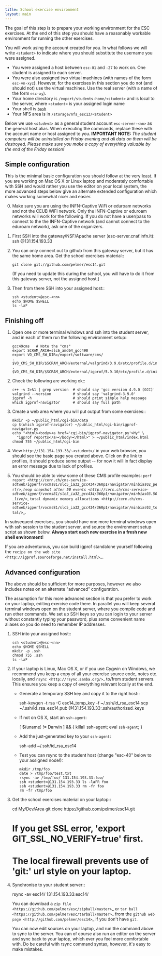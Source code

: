 ```yaml
---
title: School exercise environment
layout: main
---
```


The goal of this step is to prepare your working environment for the ESC
exercises.  At the end of this step you should have a reasonably workable
environment for running the other exercises.

You will work using the account created for you. In what follows we will
write `<student>` to indicate where you should substitute the username you
were assigned.

  * You were assigned a host between `esc-01` and `-27` to work on. One
    student is assigned to each server. 
  * You were also assigned two virtual machines (with names of the form
    `esc-vm-xyz`). However, for the exercises in this section you do not (and 
    should not) use the 
    virtual machines. Use the real server (with a name of the form `esc-xy`).
  * Your home directory is `/export/students-home/<student>` and is local 
    to the server, where `<student>` is your assigned login name
  * Your shell is [`bash`](http://www.gnu.org/s/bash)
  * Your NFS area is in `/storage/nfs_esc13/<student>`

Below we use *`<student>`* as a general student account `esc-server-<nn>` as the
general host alias.  When executing the commands, replace these with the
account name or host assigned to you.  **IMPORTANT NOTE:** *The student
computers will be uninstalled on Friday evening and all data on them will be
destroyed. Please make sure you make a copy of everything valuable by the
end of the Friday session!*

Simple configuration
--------------------

This is the minimal basic configuration you should follow at the very least.
If you are working on Mac OS X or Linux laptop and moderately comfortable
with SSH and would rather you use the editor on your local system, the more
advanced steps below give an alternate extended configuration which makes
working somewhat nicer and easier.

0. Make sure you are using the INFN-Captive WiFi or eduroam networks and not the CEUB
   WiFi network. Only the INFN-Captive or eduroam networks will work for the following. If
   you do not have a user/pass to connect to the the INFN-Captive network 
   (and cannot connect to the eduroam network), ask one of the organizers.

1. First SSH into the gateway/NSF/Apache server (esc-server.cnaf.infn.it):
     ssh <student>@131.154.193.33

2. You can only connect out to github from this gateway server, but it
   has the same home area. Get the school exercises material::

       git clone git://github.com/pelmer/esc14.git

   (If you need to update this during the school, you will have to do it
    from this gateway server, not the assigned host.)

 3. Then from there SSH into your assigned host::
 
        ssh <student>@esc-<nn>
        echo $HOME $SHELL
        ls -laF

Finishing off
-------------

1. Open one or more terminal windows and ssh into the student server, and
   in each of them run the following environment setup::

       gcc49cms   # Note the "cms"
       export SCRAM_ARCH=slc6_amd64_gcc490
       export VO_CMS_SW_DIR=/export/software/cms/
       . $VO_CMS_SW_DIR/$SCRAM_ARCH/external/valgrind/3.9.0/etc/profile.d/init.sh
       . $VO_CMS_SW_DIR/$SCRAM_ARCH/external/igprof/5.9.10/etc/profile.d/init.sh

2. Check the following are working ok::

       c++ -v 2>&1 | grep version  # should say 'gcc version 4.9.0 (GCC)'
       valgrind --version          # should say 'valgrind-3.9.0'
       igprof -h                   # should print simple help message
       which igprof-navigator      # should say full path

3. Create a web area where you will put output from some exercises::

       mkdir -p ~/public_html/cgi-bin/data
       cp $(which igprof-navigator) ~/public_html/cgi-bin/igprof-navigator.py
       echo "<html><body><a href='cgi-bin/igprof-navigator.py'>My" \
         "igprof reports</a></body></html>" > ~/public_html/index.html
       chmod 755 ~/public_html/cgi-bin

4. View `http://131.154.193.33/~<student>/` in your web browser, you
   should see the basic page you created above. Click on the link to
   profiles, it should produce some output -- for now it will in fact
   display an error message due to lack of profiles.

5. You should be able to view some of these CMS profile examples:
   `perf report <http://cern.ch/cms-service-sdtweb/igperf/vocms81/slc5_ia32_gcc434/360p1/navigator/minbias02_perf/>`_,
   `heap snapshot after 50 events <http://cern.ch/cms-service-sdtweb/igperf/vocms81/slc5_ia32_gcc434/360p1/navigator/minbias03.50_live/>`_,
   `total dynamic memory allocations <http://cern.ch/cms-service-sdtweb/igperf/vocms81/slc5_ia32_gcc434/360p1/navigator/minbias03_total/>`_.

In subsequent exercises, you should have one more terminal windows open with
ssh session to the student server, and source the environment setup script as
shown below. **Always start each new exercise in a fresh new shell 
environment!**

If you are adventurous, you can build igprof standalone yourself following
the `recipe on the web site <http://igprof.sourceforge.net/install.html>`_.

Advanced configuration
----------------------

The above should be sufficient for more purposes, however we also includes
notes on an alternate "advanced" configuration.

The assumption for this more advanced section is that you prefer to work on
your laptop, editing exercise code there. In parallel you will keep several
terminal windows open on the student server, where you compile code and run
other commands. We set up SSH keys so you can login to your server without
constantly typing your password, plus some convenient name aliases so you do
need to remember IP addresses.

1. SSH into your assigned host::

       ssh <student>@esc-<nn>
       echo $HOME $SHELL
       mkdir -p .ssh
       chmod 755 .ssh
       ls -laF

2. If your laptop is Linux, Mac OS X, or if you use Cygwin on Windows, we
   recommend you keep a copy of all your exercise source code, notes etc.
   locally, and `rsync <http://rsync.samba.org/>`_ to/from student servers.
   This ensures you keep a copy of everything relevant locally at the end.

   * Generate a temporary SSH key and copy it to the right host::

       ssh-keygen -t rsa -C esc14_temp_key -f ~/.ssh/id_rsa_esc14
       scp ~/.ssh/id_rsa_esc14.pub <student>@131.154.193.33:.ssh/authorized_keys

   * If not on OS X, start an `ssh-agent`:

       [ $(uname) != Darwin ] && { killall ssh-agent; eval `ssh-agent`; }

   * Add the just-generated key to your `ssh-agent`:

       ssh-add ~/.ssh/id_rsa_esc14

   * Test you can rsync to the student host (change "esc-40" below to your
     assigned node!):

         mkdir /tmp/foo
         date > /tmp/foo/test.txt
         rsync -av /tmp/foo/ 131.154.193.33:foo/
         ssh <student>@131.154.193.33 ls -laFR foo
         ssh <student>@131.154.193.33 rm -fr foo
         rm -fr /tmp/foo

3. Get the school exercises material on your laptop::

     cd My/Dev/Area
     git clone https://github.com/pelmer/esc14.git

     # If you get SSL error, 'export GIT_SSL_NO_VERIFY=true' first.
     # The local firewall prevents use of 'git:' url style on your laptop.

4. Synchronise to your student server::

     rsync -av esc14/ 131.154.193.33:esc14/

   You can download a `zip file <https://github.com/pelmer/esc/zipball/master>`_
   or `tar ball <https://github.com/pelmer/esc/tarball/master>`_ from the
   `github web page <http://github.com/pelmer/esc14>`_ if you don't have `git`.

   You can now edit sources on your laptop, and run the command above to sync
   to the server. You can of course also run an editor on the server and sync
   back to your laptop, which ever you feel more comfortable with. Do be
   careful with rsync command syntax, however, it's easy to make mistakes.

